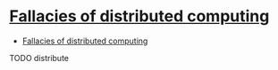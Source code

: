 # [Fallacies of distributed computing](https://en.wikipedia.org/wiki/Fallacies_of_distributed_computing)

- [Fallacies of distributed computing](#fallacies-of-distributed-computing)












TODO distribute